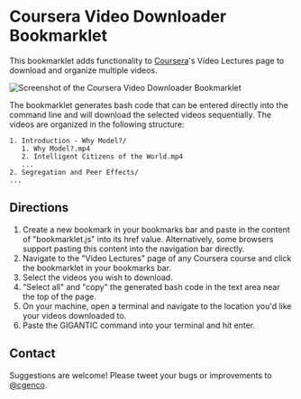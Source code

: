 # Coursera Video Downloader Bookmarklet

This bookmarklet adds functionality to [Coursera](http://coursera.org)'s Video Lectures page to download and organize multiple videos. 

 ![Screenshot of the Coursera Video Downloader Bookmarklet](Coursera-Video-Downloader-Bookmarklet/raw/master/screenshot.png)

The bookmarklet generates bash code that can be entered directly into the command line and will download the selected videos sequentially. The videos are organized in the following structure:

    1. Introduction - Why Model?/
       1. Why Model?.mp4
       2. Intelligent Citizens of the World.mp4
       ...
    2. Segregation and Peer Effects/
    ...

## Directions

1. Create a new bookmark in your bookmarks bar and paste in the content of "bookmarklet.js" into its href value. Alternatively, some browsers support pasting this content into the navigation bar directly.
2. Navigate to the "Video Lectures" page of any Coursera course and click the bookmarklet in your bookmarks bar.
3. Select the videos you wish to download.
4. "Select all" and "copy" the generated bash code in the text area near the top of the page.
5. On your machine, open a terminal and navigate to the location you'd like your videos downloaded to.
6. Paste the GIGANTIC command into your terminal and hit enter.

## Contact

Suggestions are welcome! Please tweet your bugs or improvements to [@cgenco](http://twitter.com/cgenco).